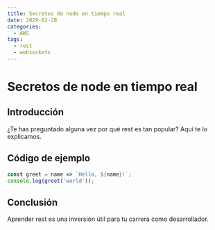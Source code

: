 ```yaml
---
title: Secretos de node en tiempo real
date: 2029-02-28
categories:
  - AWS
tags:
  - rest
  - websockets
---
```


# Secretos de node en tiempo real

## Introducción

¿Te has preguntado alguna vez por qué rest es tan popular? Aquí te lo explicamos.

## Código de ejemplo

```javascript
const greet = name => `Hello, ${name}!`;
console.log(greet('world'));
```

## Conclusión

Aprender rest es una inversión útil para tu carrera como desarrollador.